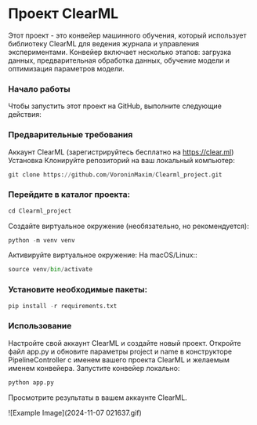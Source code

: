 # Проект ClearML
Этот проект - это конвейер машинного обучения, который использует библиотеку 
ClearML для ведения журнала и управления экспериментами. Конвейер включает несколько этапов: 
загрузка данных, предварительная обработка данных, обучение модели и оптимизация параметров модели.

### Начало работы
Чтобы запустить этот проект на GitHub, выполните следующие действия:

### Предварительные требования
Аккаунт ClearML (зарегистрируйтесь бесплатно на https://clear.ml)
Установка
Клонируйте репозиторий на ваш локальный компьютер:
```python
git clone https://github.com/VoroninMaxim/Clearml_project.git
```

### Перейдите в каталог проекта:
```python
cd Clearml_project
```
Создайте виртуальное окружение (необязательно, но рекомендуется):
```python
python -m venv venv
```
Активируйте виртуальное окружение:
На macOS/Linux::
```python
source venv/bin/activate
```

### Установите необходимые пакеты:
```python
pip install -r requirements.txt
```
### Использование
Настройте свой аккаунт ClearML и создайте новый проект.
Откройте файл app.py и обновите параметры project и name 
в конструкторе PipelineController с именем вашего проекта ClearML и желаемым именем конвейера.
Запустите конвейер локально:
```python
python app.py
```
Просмотрите результаты в вашем аккаунте ClearML.


![Example Image](2024-11-07 021637.gif)